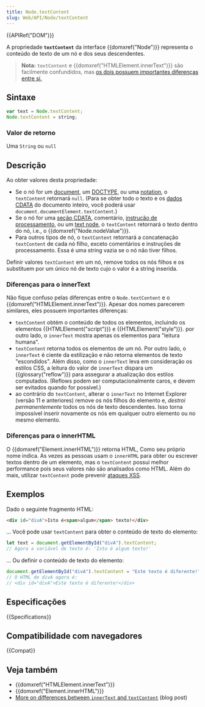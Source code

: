 ```yaml
---
title: Node.textContent
slug: Web/API/Node/textContent
---
```


{{APIRef("DOM")}}

A propriedade **`textContent`** da interface {{domxref("Node")}} representa o conteúdo de texto de um nó e dos seus descendentes.

> **Nota:** `textContent` e {{domxref("HTMLElement.innerText")}} são facilmente confundidos, mas [os dois possuem importantes diferenças entre sí.](#Differences_from_innerText)

## Sintaxe

```js
var text = Node.textContent;
Node.textContent = string;
```

### Valor de retorno

Uma `String` ou `null`

## Descrição

Ao obter valores desta propriedade:

- Se o nó for um [document](/pt-BR/docs/DOM/document), um [DOCTYPE](/pt-BR/docs/Glossary/Doctype), ou uma [notation](/pt-BR/docs/Web/API/Notation), o `textContent` retornará `null`. (Para se obter todo o texto e os [dados CDATA](/pt-BR/docs/Web/API/CDATASection) do documento inteiro, você poderá usar `document.documentElement.textContent`.)
- Se o nó for uma [seção CDATA](/pt-BR/docs/Web/API/CDATASection), comentário, [instrução de processamento](/pt-BR/docs/Web/API/ProcessingInstruction), ou um [text node](/pt-BR/docs/Web/API/Document/createTextNode), o `textContent` retornará o texto dentro do nó, i.e., o {{domxref("Node.nodeValue")}}.
- Para outros tipos de nó, o `textContent` retornará a concatenação `textContent` de cada nó filho, exceto comentários e instruções de processamento. Essa é uma string vazia se o nó não tiver filhos.

Definir valores `textContent` em um nó, remove todos os nós filhos e os substituem por um único nó de texto cujo o valor é a string inserida.

### Diferenças para o innerText

Não fique confuso pelas diferenças entre o `Node.textContent` e o {{domxref("HTMLElement.innerText")}}. Apesar dos nomes parecerem similares, eles possuem importantes diferenças:

- `textContent` obtém o conteúdo de todos os elementos, incluindo os elementos {{HTMLElement("script")}} e {{HTMLElement("style")}}. por outro lado, o `innerText` mostra apenas os elementos para "leitura humana".
- `textContent` retorna todos os elementos de um nó. Por outro lado, o `innerText` é ciente da estilização e não retorna elementos de texto "escondidos". Além disso, como o `innerText` leva em consideração os estilos CSS, a leitura do valor de `innerText` dispara um {{glossary("reflow")}} para assegurar a atualização dos estilos computados. (Reflows podem ser computacionalmente caros, e devem ser evitados quando for possível.)
- ao contrário do `textContent`, alterar o `innerText` no Internet Explorer (versão 11 e anteriores) remove os nós filhos do elemento e, _destroi permanentemente_ todos os nós de texto descendentes. Isso torna impossível inserir novamente os nós em qualquer outro elemento ou no mesmo elemento.

### Diferenças para o innerHTML

O {{domxref("Element.innerHTML")}} retorna HTML, Como seu próprio nome indica. As vezes as pessoas usam o `innerHTML` para obter ou escrever textos dentro de um elemento, mas o `textContent` possui melhor performance pois seus valores não são analisados como HTML. Além do mais, utilizar `textContent` pode prevenir [ataques XSS](/pt-BR/docs/Glossary/Cross-site_scripting).

## Exemplos

Dado o seguinte fragmento HTML:

```html
<div id="divA">Isto é<span>algum</span> texto!</div>
```

... Você pode usar `textContent` para obter o conteúdo de texto do elemento:

```js
let text = document.getElementById("divA").textContent;
// Agora a variável de texto é: 'Isto é algum texto!'
```

... Ou definir o conteúdo de texto do elemento:

```js
document.getElementById("divA").textContent = "Este texto é diferente!";
// O HTML de divA agora é:
// <div id="divA">Este texto é diferente!</div>
```

## Especificações

{{Specifications}}

## Compatibilidade com navegadores

{{Compat}}

## Veja também

- {{domxref("HTMLElement.innerText")}}
- {{domxref("Element.innerHTML")}}
- [More on differences between `innerText` and `textContent`](http://perfectionkills.com/the-poor-misunderstood-innerText/) (blog post)
